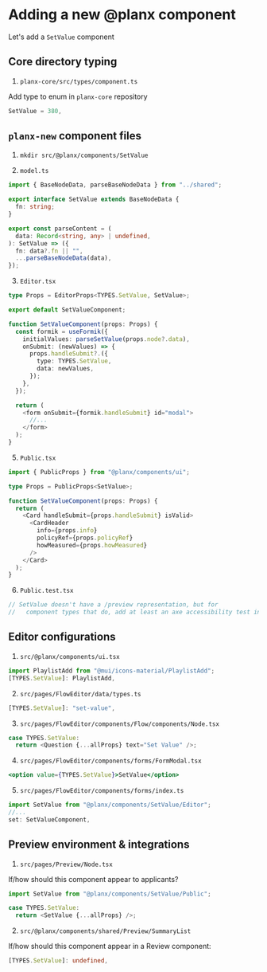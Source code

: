# Adding a new @planx component

Let's add a `SetValue` component

## Core directory typing

1. `planx-core/src/types/component.ts`

Add type to enum in `planx-core` repository

```typescript
SetValue = 380,
```

## `planx-new` component files

1. `mkdir src/@planx/components/SetValue`

2. `model.ts`

```typescript
import { BaseNodeData, parseBaseNodeData } from "../shared";

export interface SetValue extends BaseNodeData {
  fn: string;
}

export const parseContent = (
  data: Record<string, any> | undefined,
): SetValue => ({
  fn: data?.fn || "",
  ...parseBaseNodeData(data),
});
```

3. `Editor.tsx`

```typescript
type Props = EditorProps<TYPES.SetValue, SetValue>;

export default SetValueComponent;

function SetValueComponent(props: Props) {
  const formik = useFormik({
    initialValues: parseSetValue(props.node?.data),
    onSubmit: (newValues) => {
      props.handleSubmit?.({
        type: TYPES.SetValue,
        data: newValues,
      });
    },
  });

  return (
    <form onSubmit={formik.handleSubmit} id="modal">
      //...
    </form>
  );
}
```

5. `Public.tsx`

```typescript
import { PublicProps } from "@planx/components/ui";

type Props = PublicProps<SetValue>;

function SetValueComponent(props: Props) {
  return (
    <Card handleSubmit={props.handleSubmit} isValid>
      <CardHeader
        info={props.info}
        policyRef={props.policyRef}
        howMeasured={props.howMeasured}
      />
    </Card>
  );
}
```

6. `Public.test.tsx`

```typescript
// SetValue doesn't have a /preview representation, but for
//   component types that do, add at least an axe accessibility test in here
```

## Editor configurations

1. `src/@planx/components/ui.tsx`

```typescript
import PlaylistAdd from "@mui/icons-material/PlaylistAdd";
[TYPES.SetValue]: PlaylistAdd,
```

2. `src/pages/FlowEditor/data/types.ts`

```typescript
[TYPES.SetValue]: "set-value",
```

3. `src/pages/FlowEditor/components/Flow/components/Node.tsx`

```typescript
case TYPES.SetValue:
  return <Question {...allProps} text="Set Value" />;
```

4. `src/pages/FlowEditor/components/forms/FormModal.tsx`

```jsx
<option value={TYPES.SetValue}>SetValue</option>
```

5. `src/pages/FlowEditor/components/forms/index.ts`

```typescript
import SetValue from "@planx/components/SetValue/Editor";
//...
set: SetValueComponent,
```

## Preview environment & integrations

1. `src/pages/Preview/Node.tsx`

If/how should this component appear to applicants?

```typescript
import SetValue from "@planx/components/SetValue/Public";

case TYPES.SetValue:
  return <SetValue {...allProps} />;
```

2. `src/@planx/components/shared/Preview/SummaryList`

If/how should this component appear in a Review component:

```typescript
[TYPES.SetValue]: undefined,
```

